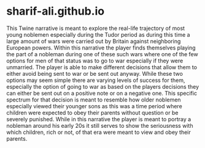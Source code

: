# sharif-ali.github.io
This Twine narrative is meant to explore the real-life trajectory of most young noblemen especially during the Tudor period as during this time a large amount of wars were carried out by Britain against neighboring European powers. Within this narrative the player finds themselves playing the part of a nobleman during one of these such wars where one of the few options for men of that status was to go to war especially if they were unmarried. The player is able to make different decisions that allow them to either avoid being sent to war or be sent out anyway. While these two options may seem simple there are varying levels of success for them, especially the option of going to war as based on the players decisions they can either be sent out on a positive note or on a negative one. This specific spectrum for that decision is meant to resemble how older noblemen especially viewed their younger sons as this was a time period where children were expected to obey their parents without question or be severely punished. While in this narrative the player is meant to portray a nobleman around his early 20s it still serves to show the seriousness with which children, rich or not, of that era were meant to view and obey their parents.
